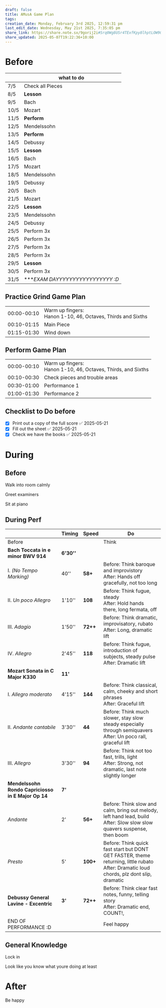 ```yaml
---
draft: false
title: AMusA Game Plan
tags: 
creation_date: Monday, February 3rd 2025, 12:59:31 pm
last_edit_date: Wednesday, May 21st 2025, 7:35:05 pm
share_link: https://share.note.sx/9gorij2i#Srq0Wg8USr4TExfKpy8lhptLOW9O/tkEVFozscwIiig
share_updated: 2025-05-07T19:22:36+10:00
---
```


# Before

|      | what to do                       |
| ---- | -------------------------------- |
| 7/5  | Check all Pieces                 |
| 8/5  | **Lesson**                       |
| 9/5  | Bach                             |
| 10/5 | Mozart                           |
| 11/5 | **Perform**                      |
| 12/5 | Mendelssohn                      |
| 13/5 | **Perform**                      |
| 14/5 | Debussy                          |
| 15/5 | **Lesson**                       |
| 16/5 | Bach                             |
| 17/5 | Mozart                           |
| 18/5 | Mendelssohn                      |
| 19/5 | Debussy                          |
| 20/5 | Bach                             |
| 21/5 | Mozart                           |
| 22/5 | **Lesson**                       |
| 23/5 | Mendelssohn                      |
| 24/5 | Debussy                          |
| 25/5 | Perform 3x                       |
| 26/5 | Perform 3x                       |
| 27/5 | Perform 3x                       |
| 28/5 | Perform 3x                       |
| 29/5 | **Lesson**                       |
| 30/5 | Perform 3x                       |
| 31/5 | ****EXAM DAYYYYYYYYYYYYYYYYY :D* |

## Practice Grind Game Plan

|             |                                                                |
| ----------- | -------------------------------------------------------------- |
| 00:00-00:10 | Warm up fingers:<br>Hanon 1-10, 46, Octaves, Thirds and Sixths |
| 00:10-01:15 | Main Piece                                                     |
| 01:15-01:30 | Wind down                                                      |

## Perform Game Plan

|             |                                                                 |
| ----------- | --------------------------------------------------------------- |
| 00:00-00:10 | Warm up fingers:<br>Hanon 1-10, 46, Octaves, Thirds, and Sixths |
| 00:10-00:30 | Check pieces and trouble areas                                  |
| 00:30-01:00 | Performance 1                                                   |
| 01:00-01:30 | Performance 2                                                   |

## Checklist to Do before

- [x] Print out a copy of the full score ✅ 2025-05-21
- [x] Fill out the sheet ✅ 2025-05-21
- [x] Check we have the books ✅ 2025-05-21

# During

## Before

Walk into room calmly

Greet examiners

Sit at piano

## During Perf

|                                                    | Timing     | Speed    | Do                                                                                                                                         |
| -------------------------------------------------- | ---------- | -------- | ------------------------------------------------------------------------------------------------------------------------------------------ |
| Before                                             |            |          | Think                                                                                                                                      |
| **Bach Toccata in e minor BWV 914**                | **6'30''** |          |                                                                                                                                            |
| I. *(No Tempo Marking)*                            | 40''       | **58+**  | Before: Think baroque and improvistory<br>After: Hands off gracefully, not too long                                                        |
| II. *Un poco Allegro*                              | 1'10''     | **108**  | Before: Think fugue, steady<br>After: Hold hands there, long fermata, off                                                                  |
| III. *Adagio*                                      | 1'50''     | **72++** | Before: Think dramatic, improvisatory, rubato<br>After: Long, dramatic lift                                                                |
| IV. *Allegro*                                      | 2'45''     | **118**  | Before: Think fugue, introduction of subjects, steady pulse<br>After: Dramatic lift                                                        |
| **Mozart Sonata in C Major K330**                  | **11'**    |          |                                                                                                                                            |
| I. *Allegro moderato*                              | 4'15''     | **144**  | Before: Think classical, calm, cheeky and short phrases<br>After: Graceful lift                                                            |
| II. *Andante cantabile*                            | 3'30''     | **44**   | Before: Think much slower, stay slow steady especially through semiquavers<br>After: Un poco rall, graceful lift                           |
| III. *Allegro*                                     | 3'30''     | **94**   | Before: Think not too fast, trills, light<br>After: Strong, not dramatic, last note slightly longer                                        |
| **Mendelssohn Rondo Capriciosso in E Major Op 14** | **7'**     |          |                                                                                                                                            |
| *Andante*                                          | 2'         | **56+**  | Before: Think slow and calm, bring out melody, left hand lead, build<br>After: Slow slow slow quavers suspense, then boom                  |
| *Presto*                                           | 5'         | **100+** | Before: Think quick fast start but DONT GET FASTER, theme returning, little rubato<br>After: Dramatic loud chords, plz dont slip, dramatic |
| **Debussy General Lavine - Excentric**             | **3'**     | **72++** | Before: Think clear fast notes, funny, telling story<br>After: Dramatic end, COUNT!,                                                       |
| END OF PERFORMANCE :D                              |            |          | Feel happy                                                                                                                                 |

## General Knowledge

Lock in

Look like you know what youre doing at least

# After

Be happy
